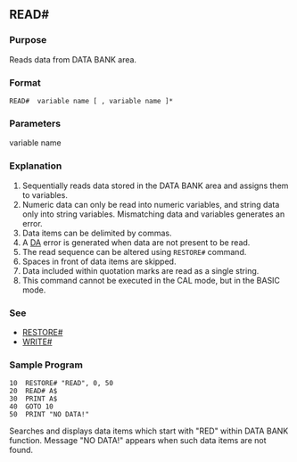 ## READ#

### Purpose
Reads data from DATA BANK area.

### Format
```basic
READ#  variable name [ , variable name ]*
```

### Parameters
variable name

### Explanation
1. Sequentially reads data stored in the DATA BANK area and assigns them to variables.
2. Numeric data can only be read into numeric variables, and string data only
into string variables. Mismatching data and variables generates an error.
3. Data items can be delimited by commas.
4. A [DA](../errors.md#DA-error) error is generated when data are not present to be read.
5. The read sequence can be altered using `RESTORE#` command.
6. Spaces in front of data items are skipped.
7. Data included within quotation marks are read as a single string.
8. This command cannot be executed in the CAL mode, but in the BASIC mode.

### See
 - [RESTORE#](RESTORE_HASH.md)
 - [WRITE#](WRITE_HASH.md)

### Sample Program
```basic
10  RESTORE# "READ", 0, 50
20  READ# A$
30  PRINT A$
40  GOTO 10
50  PRINT "NO DATA!"
```

Searches and displays data items which start with "RED" within DATA BANK function.
Message "NO DATA!" appears when such data items are not found.
